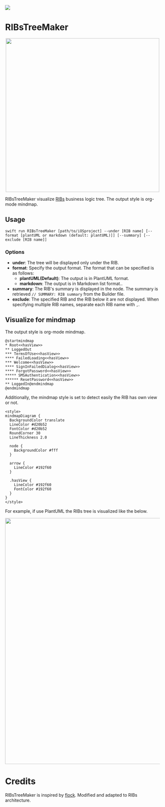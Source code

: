 <img src="https://img.shields.io/github/license/imairi/RIBsTreeMaker.svg">

# RIBsTreeMaker

<p align="center">
  <img src="https://raw.githubusercontent.com/imairi/RIBsTreeMaker/master/images/logo.png" width="500">
</p>

RIBsTreeMaker visualize [RIBs](https://github.com/uber/RIBs) business logic tree. The output style is org-mode mindmap.

## Usage
```
swift run RIBsTreeMaker [path/to/iOSproject] --under [RIB name] [--format [plantUML or markdown (default: plantUML)]] [--summary] [--exclude [RIB name]]
```

### Options

* **under**: The tree will be displayed only under the RIB.
* **format**: Specify the output format. The format that can be specified is as follows:
  * **plantUML(Default)**: The output is in PlantUML format.
  * **markdown**: The output is in Markdown list format..
* **summary**: The RIB's summary is displayed in the node. The summary is retrieved `// SUMMARY: RIB summary` from the Builder file.
* **exclude**: The specified RIB and the RIB below it are not displayed. When specifying multiple RIB names, separate each RIB name with `,`.

## Visualize for mindmap
The output style is org-mode mindmap.

```uml
@startmindmap
* Root<<hasView>>
** LoggedOut
*** TermsOfUse<<hasView>>
**** FailedLoading<<hasView>>
*** Welcome<<hasView>>
**** SignInFailedDialog<<hasView>>
**** ForgotPassword<<hasView>>
***** SMSAuthentication<<hasView>>
****** ResetPassword<<hasView>>
** LoggedIn@endmindmap
@endmindmap
```

Additionally, the mindmap style is set to detect easily the RIB has own view or not.

```
<style>
mindmapDiagram {
  BackgroundColor translate
  LineColor #d20b52
  FontColor #d20b52
  RoundCorner 30
  LineThickness 2.0

  node {
    BackgroundColor #fff
  }

  arrow {
    LineColor #192f60
  }

  .hasView {
    LineColor #192f60
    FontColor #192f60
  }
}
</style>
```

For example, if use PlantUML the RIBs tree is visualized like the below.


<p align="center">
  <img src="https://raw.githubusercontent.com/imairi/RIBsTreeMaker/master/images/example_tree.png" width="800">
</p>

# Credits
RIBsTreeMaker is inspired by [flock](https://github.com/naoty/flock/). Modified and adapted to RIBs architecture.
